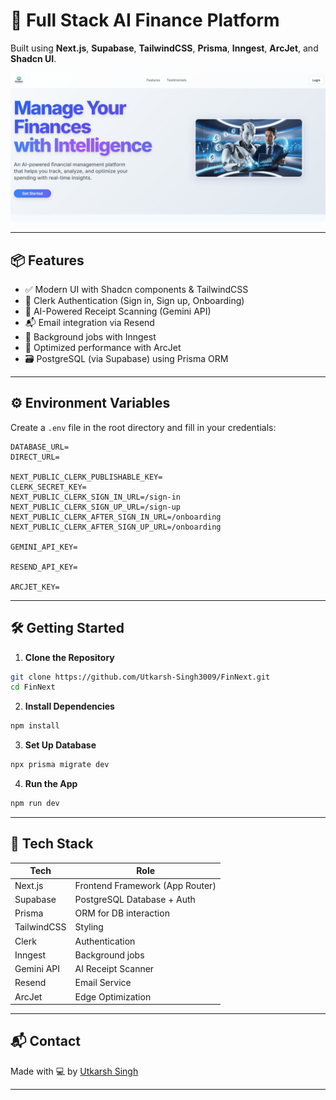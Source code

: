 # 💸 Full Stack AI Finance Platform

Built using **Next.js**, **Supabase**, **TailwindCSS**, **Prisma**, **Inngest**, **ArcJet**, and **Shadcn UI**.


![Dashboard Preview](public/dashboard-preview.jpg)


---

## 📦 Features

- ✅ Modern UI with Shadcn components & TailwindCSS
- 🔐 Clerk Authentication (Sign in, Sign up, Onboarding)
- 🧾 AI-Powered Receipt Scanning (Gemini API)
- 📬 Email integration via Resend
- 🧠 Background jobs with Inngest
- 🚀 Optimized performance with ArcJet
- 🗃️ PostgreSQL (via Supabase) using Prisma ORM

---

## ⚙️ Environment Variables

Create a `.env` file in the root directory and fill in your credentials:

```env
DATABASE_URL=
DIRECT_URL=

NEXT_PUBLIC_CLERK_PUBLISHABLE_KEY=
CLERK_SECRET_KEY=
NEXT_PUBLIC_CLERK_SIGN_IN_URL=/sign-in
NEXT_PUBLIC_CLERK_SIGN_UP_URL=/sign-up
NEXT_PUBLIC_CLERK_AFTER_SIGN_IN_URL=/onboarding
NEXT_PUBLIC_CLERK_AFTER_SIGN_UP_URL=/onboarding

GEMINI_API_KEY=

RESEND_API_KEY=

ARCJET_KEY=
```

---

## 🛠️ Getting Started

1. **Clone the Repository**

```bash
git clone https://github.com/Utkarsh-Singh3009/FinNext.git
cd FinNext
```

2. **Install Dependencies**

```bash
npm install
```

3. **Set Up Database**

```bash
npx prisma migrate dev
```

4. **Run the App**

```bash
npm run dev
```

---

## 📁 Tech Stack

| Tech         | Role                         |
|--------------|------------------------------|
| Next.js      | Frontend Framework (App Router) |
| Supabase     | PostgreSQL Database + Auth   |
| Prisma       | ORM for DB interaction       |
| TailwindCSS  | Styling                      |
| Clerk        | Authentication               |
| Inngest      | Background jobs              |
| Gemini API   | AI Receipt Scanner           |
| Resend       | Email Service                |
| ArcJet       | Edge Optimization            |

---

## 📬 Contact

Made with 💻 by [Utkarsh Singh](https://github.com/Utkarsh-Singh3009)

---
